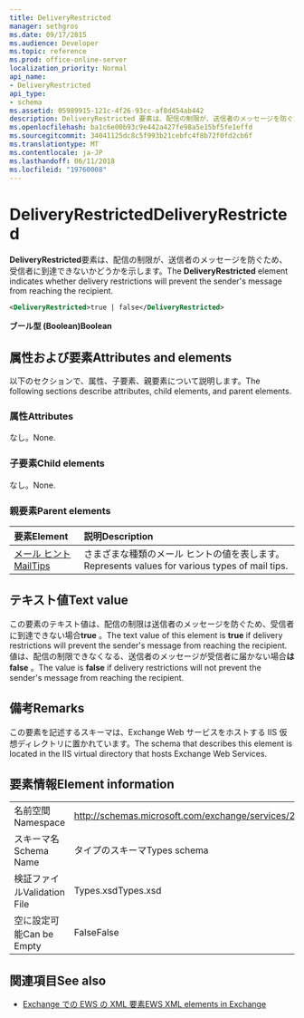 ```yaml
---
title: DeliveryRestricted
manager: sethgros
ms.date: 09/17/2015
ms.audience: Developer
ms.topic: reference
ms.prod: office-online-server
localization_priority: Normal
api_name:
- DeliveryRestricted
api_type:
- schema
ms.assetid: 05989915-121c-4f26-93cc-af8d454ab442
description: DeliveryRestricted 要素は、配信の制限が、送信者のメッセージを防ぐため、受信者に到達できないかどうかを示します。
ms.openlocfilehash: ba1c6e00b93c9e442a427fe98a5e15bf5fe1effd
ms.sourcegitcommit: 34041125dc8c5f993b21cebfc4f8b72f0fd2cb6f
ms.translationtype: MT
ms.contentlocale: ja-JP
ms.lasthandoff: 06/11/2018
ms.locfileid: "19760008"
---
```

# <a name="deliveryrestricted"></a><span data-ttu-id="00670-103">DeliveryRestricted</span><span class="sxs-lookup"><span data-stu-id="00670-103">DeliveryRestricted</span></span>

<span data-ttu-id="00670-104">**DeliveryRestricted**要素は、配信の制限が、送信者のメッセージを防ぐため、受信者に到達できないかどうかを示します。</span><span class="sxs-lookup"><span data-stu-id="00670-104">The **DeliveryRestricted** element indicates whether delivery restrictions will prevent the sender's message from reaching the recipient.</span></span> 
  
```XML
<DeliveryRestricted>true | false</DeliveryRestricted>
```

 <span data-ttu-id="00670-105">**ブール型 (Boolean)**</span><span class="sxs-lookup"><span data-stu-id="00670-105">**Boolean**</span></span>
## <a name="attributes-and-elements"></a><span data-ttu-id="00670-106">属性および要素</span><span class="sxs-lookup"><span data-stu-id="00670-106">Attributes and elements</span></span>

<span data-ttu-id="00670-107">以下のセクションで、属性、子要素、親要素について説明します。</span><span class="sxs-lookup"><span data-stu-id="00670-107">The following sections describe attributes, child elements, and parent elements.</span></span>
  
### <a name="attributes"></a><span data-ttu-id="00670-108">属性</span><span class="sxs-lookup"><span data-stu-id="00670-108">Attributes</span></span>

<span data-ttu-id="00670-109">なし。</span><span class="sxs-lookup"><span data-stu-id="00670-109">None.</span></span>
  
### <a name="child-elements"></a><span data-ttu-id="00670-110">子要素</span><span class="sxs-lookup"><span data-stu-id="00670-110">Child elements</span></span>

<span data-ttu-id="00670-111">なし。</span><span class="sxs-lookup"><span data-stu-id="00670-111">None.</span></span>
  
### <a name="parent-elements"></a><span data-ttu-id="00670-112">親要素</span><span class="sxs-lookup"><span data-stu-id="00670-112">Parent elements</span></span>

|<span data-ttu-id="00670-113">**要素**</span><span class="sxs-lookup"><span data-stu-id="00670-113">**Element**</span></span>|<span data-ttu-id="00670-114">**説明**</span><span class="sxs-lookup"><span data-stu-id="00670-114">**Description**</span></span>|
|:-----|:-----|
|[<span data-ttu-id="00670-115">メール ヒント</span><span class="sxs-lookup"><span data-stu-id="00670-115">MailTips</span></span>](mailtips.md) <br/> |<span data-ttu-id="00670-116">さまざまな種類のメール ヒントの値を表します。</span><span class="sxs-lookup"><span data-stu-id="00670-116">Represents values for various types of mail tips.</span></span>  <br/> |
   
## <a name="text-value"></a><span data-ttu-id="00670-117">テキスト値</span><span class="sxs-lookup"><span data-stu-id="00670-117">Text value</span></span>

<span data-ttu-id="00670-118">この要素のテキスト値は、配信の制限は送信者のメッセージを防ぐため、受信者に到達できない場合**true** 。</span><span class="sxs-lookup"><span data-stu-id="00670-118">The text value of this element is **true** if delivery restrictions will prevent the sender's message from reaching the recipient.</span></span> <span data-ttu-id="00670-119">値は、配信の制限できなくなる、送信者のメッセージが受信者に届かない場合**は false** 。</span><span class="sxs-lookup"><span data-stu-id="00670-119">The value is **false** if delivery restrictions will not prevent the sender's message from reaching the recipient.</span></span> 
  
## <a name="remarks"></a><span data-ttu-id="00670-120">備考</span><span class="sxs-lookup"><span data-stu-id="00670-120">Remarks</span></span>

<span data-ttu-id="00670-121">この要素を記述するスキーマは、Exchange Web サービスをホストする IIS 仮想ディレクトリに置かれています。</span><span class="sxs-lookup"><span data-stu-id="00670-121">The schema that describes this element is located in the IIS virtual directory that hosts Exchange Web Services.</span></span>
  
## <a name="element-information"></a><span data-ttu-id="00670-122">要素情報</span><span class="sxs-lookup"><span data-stu-id="00670-122">Element information</span></span>

|||
|:-----|:-----|
|<span data-ttu-id="00670-123">名前空間</span><span class="sxs-lookup"><span data-stu-id="00670-123">Namespace</span></span>  <br/> |http://schemas.microsoft.com/exchange/services/2006/types  <br/> |
|<span data-ttu-id="00670-124">スキーマ名</span><span class="sxs-lookup"><span data-stu-id="00670-124">Schema Name</span></span>  <br/> |<span data-ttu-id="00670-125">タイプのスキーマ</span><span class="sxs-lookup"><span data-stu-id="00670-125">Types schema</span></span>  <br/> |
|<span data-ttu-id="00670-126">検証ファイル</span><span class="sxs-lookup"><span data-stu-id="00670-126">Validation File</span></span>  <br/> |<span data-ttu-id="00670-127">Types.xsd</span><span class="sxs-lookup"><span data-stu-id="00670-127">Types.xsd</span></span>  <br/> |
|<span data-ttu-id="00670-128">空に設定可能</span><span class="sxs-lookup"><span data-stu-id="00670-128">Can be Empty</span></span>  <br/> |<span data-ttu-id="00670-129">False</span><span class="sxs-lookup"><span data-stu-id="00670-129">False</span></span>  <br/> |
   
## <a name="see-also"></a><span data-ttu-id="00670-130">関連項目</span><span class="sxs-lookup"><span data-stu-id="00670-130">See also</span></span>

- [<span data-ttu-id="00670-131">Exchange での EWS の XML 要素</span><span class="sxs-lookup"><span data-stu-id="00670-131">EWS XML elements in Exchange</span></span>](ews-xml-elements-in-exchange.md)

